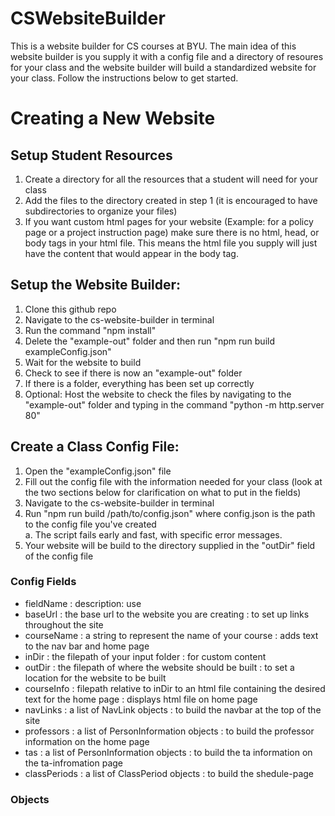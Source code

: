 # CSWebsiteBuilder
This is a website builder for CS courses at BYU. The main idea of this website builder is you supply it with a config file and a directory of resoures for your class and the website builder will build a standardized website for your class. Follow the instructions below to get started.

# Creating a New Website
## Setup Student Resources
1. Create a directory for all the resources that a student will need for your class
2. Add the files to the directory created in step 1 (it is encouraged to have subdirectories to organize your files)
2. If you want custom html pages for your website (Example: for a policy page or a project instruction page) make sure there is no html, head, or body tags in your html file. This means the html file you supply will just have the content that would appear in the body tag.

## Setup the Website Builder:
1. Clone this github repo
2. Navigate to the cs-website-builder in terminal
2. Run the command "npm install"
2. Delete the "example-out" folder and then run "npm run build exampleConfig.json"
2. Wait for the website to build
2. Check to see if there is now an "example-out" folder
2. If there is a folder, everything has been set up correctly
2. Optional: Host the website to check the files by navigating to the "example-out" folder and typing in the command "python -m http.server 80"

## Create a Class Config File:
1. Open the "exampleConfig.json" file
2. Fill out the config file with the information needed for your class (look at the two sections below for clarification on what to put in the fields)
2. Navigate to the cs-website-builder in terminal
2. Run "npm run build /path/to/config.json" where config.json is the path to the config file you've created\
    a. The script fails early and fast, with specific error messages.
2. Your website will be build to the directory supplied in the "outDir" field of the config file

### Config Fields
* fieldName : description: use
* baseUrl : the base url to the website you are creating : to set up links throughout the site
* courseName : a string to represent the name of your course : adds text to the nav bar and home page
* inDir : the filepath of your input folder : for custom content
* outDir : the filepath of where the website should be built : to set a location for the website to be built
* courseInfo : filepath relative to inDir to an html file containing the desired text for the home page : displays html file on home page
* navLinks : a list of NavLink objects : to build the navbar at the top of the site
* professors : a list of PersonInformation objects : to build the professor information on the home page
* tas : a list of PersonInformation objects : to build the ta information on the ta-infromation page
* classPeriods : a list of ClassPeriod objects : to build the shedule-page

### Objects


